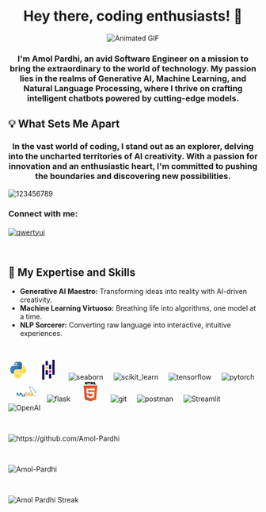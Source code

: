 <h1 align="center">Hey there, coding enthusiasts! 👋 </h1>

<p align="center">
  <img src="https://camo.githubusercontent.com/b2b688db1f6826e136cc51b97070deea8af15747acb3bf0b9e209afd4a313374/68747470733a2f2f70687973696373677572756b756c2e636f6d2f77702d636f6e74656e742f75706c6f6164732f323031392f30322f6368617261637465722d312e676966" alt="Animated GIF" width="300"/>
</p>



<h3 align="center">I'm Amol Pardhi, an avid Software Engineer on a mission to bring the extraordinary to the world of technology. My passion lies in the realms of Generative AI, Machine Learning, and Natural Language Processing, where I thrive on crafting intelligent chatbots powered by cutting-edge models.</h3>

## 💡 What Sets Me Apart 
<h3 align="center">In the vast world of coding, I stand out as an explorer, delving into the uncharted territories of AI creativity. With a passion for innovation and an enthusiastic heart, I'm committed to pushing the boundaries and discovering new possibilities.</h3>

<p align="left"> <img src="https://komarev.com/ghpvc/?username=123456789&label=Profile%20views&color=0e75b6&style=flat" alt="123456789" /> </p>

<h3 align="left">Connect with me:</h3>
<p align="left">
  <a href="https://linkedin.com" target="blank">
    <img align="center" src="https://raw.githubusercontent.com/rahuldkjain/github-profile-readme-generator/master/src/images/icons/Social/linked-in-alt.svg" alt="qwertyui" height="30" width="40" />
  </a>
</p>
<p>&nbsp;</p>

## 🚀 My Expertise and Skills

- **Generative AI Maestro:** Transforming ideas into reality with AI-driven creativity.
- **Machine Learning Virtuoso:** Breathing life into algorithms, one model at a time.
- **NLP Sorcerer:** Converting raw language into interactive, intuitive experiences.

<p>&nbsp;</p>
<p align="left">
  <ahref="https://www.python.org" target="_blank" rel="noreferrer">
    <img src="https://raw.githubusercontent.com/devicons/devicon/master/icons/python/python-original.svg" alt="python" width="40" height="40"/>
  </a> ㅤ
  <ahref="https://raw.githubusercontent.com/devicons/devicon/2ae2a900d2f041da66e950e4d48052658d850630/icons/pandas/pandas-original.svg" target="_blank" rel="noreferrer">
    <img src="https://raw.githubusercontent.com/devicons/devicon/2ae2a900d2f041da66e950e4d48052658d850630/icons/pandas/pandas-original.svg" alt="pandas" width="40" height="40"/>
  </a> ㅤ
  <ahref="https://seaborn.pydata.org/" target="_blank" rel="noreferrer">
    <img src="https://seaborn.pydata.org/_images/logo-mark-lightbg.svg" alt="seaborn" width="40" height="40"/>
  </a> ㅤ
  <ahref="https://upload.wikimedia.org/wikipedia/commons/0/05/Scikit_learn_logo_small.svg" target="_blank" rel="noreferrer">
    <img src="https://upload.wikimedia.org/wikipedia/commons/0/05/Scikit_learn_logo_small.svg" alt="scikit_learn" width="40" height="40"/>
  </a> ㅤ
  <ahref="https://www.tensorflow.org" target="_blank" rel="noreferrer">
    <img src="https://www.vectorlogo.zone/logos/tensorflow/tensorflow-icon.svg" alt="tensorflow" width="40" height="40"/>
  </a> ㅤ
  <ahref="https://pytorch.org/" target="_blank" rel="noreferrer">
    <img src="https://www.vectorlogo.zone/logos/pytorch/pytorch-icon.svg" alt="pytorch" width="40" height="40"/>
  </a> ㅤ
  <ahref="https://www.mysql.com/" target="_blank" rel="noreferrer">
    <img src="https://raw.githubusercontent.com/devicons/devicon/master/icons/mysql/mysql-original-wordmark.svg" alt="mysql" width="40" height="40"/>
  </a> ㅤ
  <ahref="https://fiverr-res.cloudinary.com/images/t_thumbnail3_3,q_auto,f_auto/gigs/109193469/original/41492c680bfa1cd96fd0e69701601a64af8cfbf2/do-html-css-bootstrap-javascript-and-php.jpg"  target="_blank" rel="noreferrer">
    <img src="https://fiverr-res.cloudinary.com/images/t_thumbnail3_3,q_auto,f_auto/gigs/109193469/original/41492c680bfa1cd96fd0e69701601a64af8cfbf2/do-html-css-bootstrap-javascript-and-php.jpg" alt="flask" width="60" height="40"/>
  </a> ㅤ
  <ahref="https://www.w3.org/html/" target="_blank" rel="noreferrer">
    <img src="https://raw.githubusercontent.com/devicons/devicon/master/icons/html5/html5-original-wordmark.svg" alt="html5" width="40" height="40"/>
  </a> ㅤ
  <ahref="https://git-scm.com/" target="_blank" rel="noreferrer">
    <img src="https://www.vectorlogo.zone/logos/git-scm/git-scm-icon.svg" alt="git" width="40" height="40"/>
  </a> ㅤ
  <ahref="https://www.vectorlogo.zone/logos/getpostman/getpostman-icon.svg" target="_blank" rel="noreferrer">
    <img src="https://www.vectorlogo.zone/logos/getpostman/getpostman-icon.svg" alt="postman" width="40" height="40"/>
  </a> ㅤ
  <ahref="https://github.com/gilbarbara/logos/blob/main/logos/streamlit.svg" target="_blank" rel="noreferrer">
    <img src="https://github.com/gilbarbara/logos/blob/main/logos/streamlit.svg" alt="Streamlit" width="40" height="40"/>
  </a> ㅤ
  <ahref="https://uxwing.com/wp-content/themes/uxwing/download/brands-and-social-media/chatgpt-icon.png" target="_blank" rel="noreferrer">
    <img src="https://uxwing.com/wp-content/themes/uxwing/download/brands-and-social-media/chatgpt-icon.png"  alt="OpenAI" width="40" height="40"/>
   </a>
</p>
<p>&nbsp;</p>

<p align="left">
  <img src="https://github-readme-stats.vercel.app/api/top-langs?username=Amol-Pardhi&show_icons=true&locale=en&layout=compact&theme=transparent" alt="https://github.com/Amol-Pardhi"/>
</p>

<p>&nbsp;</p>

<p align="left">
  <img src="https://github-readme-stats.vercel.app/api?username=Amol-Pardhi&show_icons=true&locale=en&theme=transparent" alt="Amol-Pardhi" />
</p>
<p>&nbsp;</p>
<p align="left">
  <img src="https://github-readme-streak-stats.herokuapp.com/?user=Amol-Pardhi&&theme=transparent" alt="Amol Pardhi Streak" />
</p>

